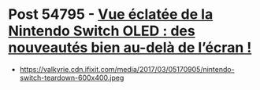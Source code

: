 # Post 54795 - [Vue éclatée de la Nintendo Switch OLED : des nouveautés bien au-delà de l’écran !](https://www.ifixit.com/News/54795/vue-eclatee-de-la-nintendo-switch-oled-des-nouveautes-bien-au-dela-de-lecran)

- https://valkyrie.cdn.ifixit.com/media/2017/03/05170905/nintendo-switch-teardown-600x400.jpeg

